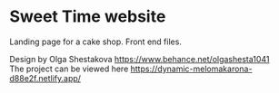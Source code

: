 # Sweet Time website
Landing page for a cake shop. Front end files.

Design by Olga Shestakova https://www.behance.net/olgashesta1041
<br>
The project can be viewed here https://dynamic-melomakarona-d88e2f.netlify.app/

